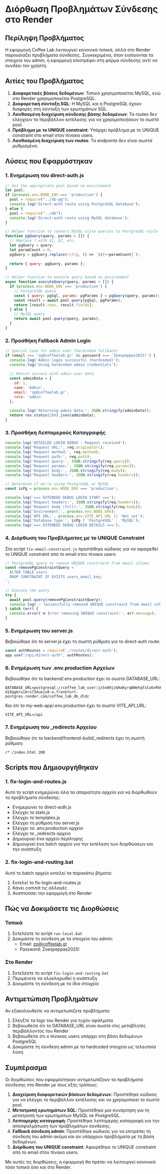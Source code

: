 # Διόρθωση Προβλημάτων Σύνδεσης στο Render

## Περίληψη Προβλήματος

Η εφαρμογή Coffee Lab λειτουργεί κανονικά τοπικά, αλλά στο Render παρουσιάζει προβλήματα σύνδεσης. Συγκεκριμένα, όταν εισάγονται τα στοιχεία του admin, η εφαρμογή επιστρέφει στη φόρμα σύνδεσης αντί να συνδέει τον χρήστη.

## Αιτίες του Προβλήματος

1. **Διαφορετικές βάσεις δεδομένων**: Τοπικά χρησιμοποιείται MySQL, ενώ στο Render χρησιμοποιείται PostgreSQL.
2. **Διαφορετική σύνταξη SQL**: Η MySQL και η PostgreSQL έχουν διαφορές στη σύνταξη των ερωτημάτων SQL.
3. **Λανθασμένη διαχείριση σύνδεσης βάσης δεδομένων**: Τα routes δεν ελέγχουν το περιβάλλον εκτέλεσης για να χρησιμοποιήσουν το σωστό pool.
4. **Πρόβλημα με το UNIQUE constraint**: Υπάρχει πρόβλημα με το UNIQUE constraint στο email στον πίνακα users.
5. **Λανθασμένη διαχείριση των routes**: Τα endpoints δεν είναι σωστά ρυθμισμένα.

## Λύσεις που Εφαρμόστηκαν

### 1. Ενημέρωση του direct-auth.js

```javascript
// Get the appropriate pool based on environment
let pool;
if (process.env.NODE_ENV === 'production') {
  pool = require("../db-pg");
  console.log('Direct-auth route using PostgreSQL database');
} else {
  pool = require("../db");
  console.log('Direct-auth route using MySQL database');
}

// Helper function to convert MySQL-style queries to PostgreSQL-style
function pgQuery(query, params = []) {
  // Replace ? with $1, $2, etc.
  let pgQuery = query;
  let paramCount = 0;
  pgQuery = pgQuery.replace(/\?/g, () => `$${++paramCount}`);
  
  return { query: pgQuery, params };
}

// Helper function to execute query based on environment
async function executeQuery(query, params = []) {
  if (process.env.NODE_ENV === 'production') {
    // PostgreSQL query
    const { query: pgSql, params: pgParams } = pgQuery(query, params);
    const result = await pool.query(pgSql, pgParams);
    return [result.rows, result.fields];
  } else {
    // MySQL query
    return await pool.query(query, params);
  }
}
```

### 2. Προσθήκη Fallback Admin Login

```javascript
// Special case for admin user (hardcoded fallback)
if (email === 'zp@coffeelab.gr' && password === 'Zoespeppas2025!') {
  console.log('Admin login successful (hardcoded)');
  console.log('Using hardcoded admin credentials');
  
  // Return success with admin user data
  const adminData = {
    id: 1,
    name: 'Admin',
    email: 'zp@coffeelab.gr',
    role: 'admin'
  };
  
  console.log('Returning admin data:', JSON.stringify(adminData));
  return res.status(200).json(adminData);
}
```

### 3. Προσθήκη Λεπτομερούς Καταγραφής

```javascript
console.log('DETAILED LOGIN DEBUG - Request received');
console.log('Request URL:', req.originalUrl);
console.log('Request method:', req.method);
console.log('Request path:', req.path);
console.log('Request query:', JSON.stringify(req.query));
console.log('Request params:', JSON.stringify(req.params));
console.log('Request body:', JSON.stringify(req.body));
console.log('Request headers:', JSON.stringify(req.headers));

// Determine if we're using PostgreSQL or MySQL
const isPg = process.env.NODE_ENV === 'production';

console.log('=== EXTENDED DEBUG LOGIN START ===');
console.log('Request headers:', JSON.stringify(req.headers));
console.log('Request body (full):', JSON.stringify(req.body));
console.log('Environment:', process.env.NODE_ENV);
console.log('API URL:', process.env.VITE_API_URL || 'Not set');
console.log('Database type:', isPg ? 'PostgreSQL' : 'MySQL');
console.log('=== EXTENDED DEBUG LOGIN DETAILS ===');
```

### 4. Διόρθωση του Προβλήματος με το UNIQUE Constraint

Στο script `fix-email-constraint.js` προστέθηκε κώδικας για να αφαιρεθεί το UNIQUE constraint από το email στον πίνακα users:

```javascript
// PostgreSQL query to remove UNIQUE constraint from email column
const removePgConstraintQuery = `
  ALTER TABLE users 
  DROP CONSTRAINT IF EXISTS users_email_key;
`;

// Execute the query
try {
  await pool.query(removePgConstraintQuery);
  console.log('✅ Successfully removed UNIQUE constraint from email column in PostgreSQL');
} catch (err) {
  console.error('❌ Error removing UNIQUE constraint:', err.message);
}
```

### 5. Ενημέρωση του server.js

Βεβαιώθηκε ότι το server.js έχει τη σωστή ρύθμιση για το direct-auth route:

```javascript
const authRoutes = require('./routes/direct-auth');
app.use("/api/direct-auth", authRoutes);
```

### 6. Ενημέρωση των .env.production Αρχείων

Βεβαιώθηκε ότι το backend/.env.production έχει το σωστό DATABASE_URL:

```
DATABASE_URL=postgresql://coffee_lab_user:jz5x00jzGHaKyrqDWehqfsCu6vRb688b@dpg-d18qgkruibrs73duejs0-a.frankfurt-postgres.render.com/coffee_lab_db_dldc
```

Και ότι το my-web-app/.env.production έχει το σωστό VITE_API_URL:

```
VITE_API_URL=/api
```

### 7. Ενημέρωση του _redirects Αρχείου

Βεβαιώθηκε ότι το backend/frontend-build/_redirects έχει τη σωστή ρύθμιση:

```
/* /index.html 200
```

## Scripts που Δημιουργήθηκαν

### 1. fix-login-and-routes.js

Αυτό το script ενημερώνει όλα τα απαραίτητα αρχεία για να διορθωθούν τα προβλήματα σύνδεσης:

- Ενημερώνει το direct-auth.js
- Ελέγχει το stats.js
- Ελέγχει το templates.js
- Ελέγχει τη ρύθμιση του server.js
- Ελέγχει τα .env.production αρχεία
- Ελέγχει το _redirects αρχείο
- Δημιουργεί ένα αρχείο περίληψης
- Δημιουργεί ένα batch αρχείο για την εκτέλεση των διορθώσεων και την ανάπτυξη

### 2. fix-login-and-routing.bat

Αυτό το batch αρχείο εκτελεί τα παρακάτω βήματα:

1. Εκτελεί το fix-login-and-routes.js
2. Κάνει commit τις αλλαγές
3. Αναπτύσσει την εφαρμογή στο Render

## Πώς να Δοκιμάσετε τις Διορθώσεις

### Τοπικά

1. Εκτελέστε το script `run-local.bat`
2. Δοκιμάστε τη σύνδεση με τα στοιχεία του admin:
   - Email: zp@coffeelab.gr
   - Password: Zoespeppas2025!

### Στο Render

1. Εκτελέστε το script `fix-login-and-routing.bat`
2. Περιμένετε να ολοκληρωθεί η ανάπτυξη
3. Δοκιμάστε τη σύνδεση με τα ίδια στοιχεία

## Αντιμετώπιση Προβλημάτων

Αν εξακολουθείτε να αντιμετωπίζετε προβλήματα:

1. Ελέγξτε τα logs του Render για τυχόν σφάλματα
2. Βεβαιωθείτε ότι το DATABASE_URL είναι σωστό στις μεταβλητές περιβάλλοντος του Render
3. Βεβαιωθείτε ότι ο πίνακας users υπάρχει στη βάση δεδομένων PostgreSQL
4. Δοκιμάστε τη σύνδεση admin με τα hardcoded στοιχεία ως τελευταία λύση

## Συμπέρασμα

Οι διορθώσεις που εφαρμόστηκαν αντιμετωπίζουν τα προβλήματα σύνδεσης στο Render με τους εξής τρόπους:

1. **Διαχείριση διαφορετικών βάσεων δεδομένων**: Προστέθηκε κώδικας για να ελέγχει το περιβάλλον εκτέλεσης και να χρησιμοποιεί το σωστό pool.
2. **Μετατροπή ερωτημάτων SQL**: Προστέθηκε μια συνάρτηση για τη μετατροπή των ερωτημάτων MySQL σε PostgreSQL.
3. **Λεπτομερής καταγραφή**: Προστέθηκε λεπτομερής καταγραφή για την αποσφαλμάτωση των προβλημάτων σύνδεσης.
4. **Fallback σύνδεση admin**: Προστέθηκε κώδικας για να επιτρέπει τη σύνδεση του admin ακόμα και αν υπάρχουν προβλήματα με τη βάση δεδομένων.
5. **Διόρθωση του UNIQUE constraint**: Αφαιρέθηκε το UNIQUE constraint από το email στον πίνακα users.

Με αυτές τις διορθώσεις, η εφαρμογή θα πρέπει να λειτουργεί κανονικά τόσο τοπικά όσο και στο Render.

